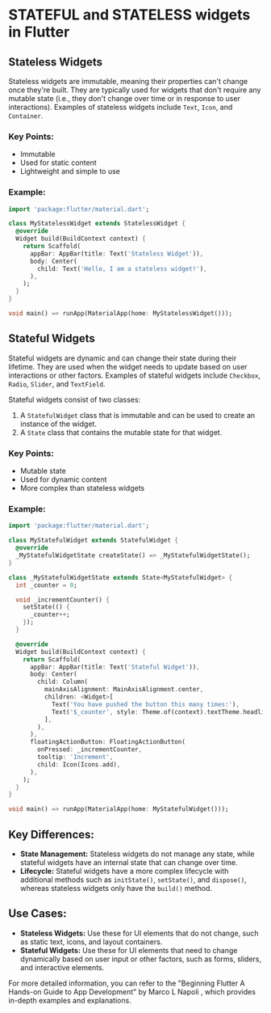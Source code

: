 # STATEFUL and STATELESS widgets in Flutter

## Stateless Widgets

Stateless widgets are immutable, meaning their properties can't change once they're built. They are typically used for widgets that don't require any mutable state (i.e., they don't change over time or in response to user interactions). Examples of stateless widgets include `Text`, `Icon`, and `Container`.

### **Key Points:**
- Immutable
- Used for static content
- Lightweight and simple to use

### **Example:**
```dart
import 'package:flutter/material.dart';

class MyStatelessWidget extends StatelessWidget {
  @override
  Widget build(BuildContext context) {
    return Scaffold(
      appBar: AppBar(title: Text('Stateless Widget')),
      body: Center(
        child: Text('Hello, I am a stateless widget!'),
      ),
    );
  }
}

void main() => runApp(MaterialApp(home: MyStatelessWidget()));
```

## Stateful Widgets

Stateful widgets are dynamic and can change their state during their lifetime. They are used when the widget needs to update based on user interactions or other factors. Examples of stateful widgets include `Checkbox`, `Radio`, `Slider`, and `TextField`.

Stateful widgets consist of two classes:
1. A `StatefulWidget` class that is immutable and can be used to create an instance of the widget.
2. A `State` class that contains the mutable state for that widget.

### **Key Points:**
- Mutable state
- Used for dynamic content
- More complex than stateless widgets

### **Example:**
```dart
import 'package:flutter/material.dart';

class MyStatefulWidget extends StatefulWidget {
  @override
  _MyStatefulWidgetState createState() => _MyStatefulWidgetState();
}

class _MyStatefulWidgetState extends State<MyStatefulWidget> {
  int _counter = 0;

  void _incrementCounter() {
    setState(() {
      _counter++;
    });
  }

  @override
  Widget build(BuildContext context) {
    return Scaffold(
      appBar: AppBar(title: Text('Stateful Widget')),
      body: Center(
        child: Column(
          mainAxisAlignment: MainAxisAlignment.center,
          children: <Widget>[
            Text('You have pushed the button this many times:'),
            Text('$_counter', style: Theme.of(context).textTheme.headline4),
          ],
        ),
      ),
      floatingActionButton: FloatingActionButton(
        onPressed: _incrementCounter,
        tooltip: 'Increment',
        child: Icon(Icons.add),
      ),
    );
  }
}

void main() => runApp(MaterialApp(home: MyStatefulWidget()));
```

## Key Differences:
- **State Management:** Stateless widgets do not manage any state, while stateful widgets have an internal state that can change over time.
- **Lifecycle:** Stateful widgets have a more complex lifecycle with additional methods such as `initState()`, `setState()`, and `dispose()`, whereas stateless widgets only have the `build()` method.

## Use Cases:
- **Stateless Widgets:** Use these for UI elements that do not change, such as static text, icons, and layout containers.
- **Stateful Widgets:** Use these for UI elements that need to change dynamically based on user input or other factors, such as forms, sliders, and interactive elements.

For more detailed information, you can refer to the 
"Beginning Flutter A Hands-on Guide to App Development" by Marco L Napoli
, which provides in-depth examples and explanations.
<!-- ["Beginning Flutter A Hands-on Guide to App Development" by Marco L Napoli](https://digilib.stekom.ac.id/assets/dokumen/ebook/feb_3872ce7467cbdc7beedfcdc12b2b607b0ba36429_1649057575.pdf#page=36) -->